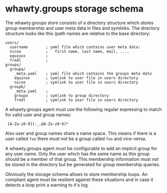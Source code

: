 # whawty.groups storage schema

The whawty.groups store consists of a directory structure which stores
group membership and user meta data in files and symlinks.
The directory structure looks like this (path names are relative to the
base directory:

    users/
      username        ; yaml file which contains user meta data:
      nicoo           ;   first name, last name, mail, ....
      equinox         ;
      fredl           ;
    groups/
      groupa/
        _meta.yaml    ; yaml file which contains the groups meta data
        equinox       ; symlink to user file in users directory
        nicoo         ; symlink to user file in users directory
      groupb/
        _meta.yaml    ;
        groupa        ; symlink to group directory
        fredl         ; symlink to user file in users directory

A whawty.groups agent must use the following regular expressing to match for
valid user and group names:

     [A-Za-z0-9][-_.@A-Za-z0-9]*

Also user and group names share a name space. This means if there is a user
called `foo` there *must not* be a group called `foo` and vice-versa.

A whawty.groups agent must be configurable to add an implicit group for
any user name. Only the user which has the same name as this group should
be a member of that group.
This membership information must not be stored in the directory but be
generated for group membership queries.

Obviously the storage schema allows to store membership loops. An compliant
agent must be resilient against these situations and in case it detects a
loop print a warning to it's log.
